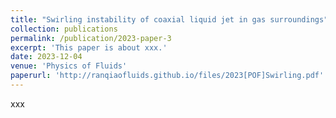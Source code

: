 ```yaml
---
title: "Swirling instability of coaxial liquid jet in gas surroundings"
collection: publications
permalink: /publication/2023-paper-3
excerpt: 'This paper is about xxx.'
date: 2023-12-04
venue: 'Physics of Fluids'
paperurl: 'http://ranqiaofluids.github.io/files/2023[POF]Swirling.pdf'
---
```

xxx
